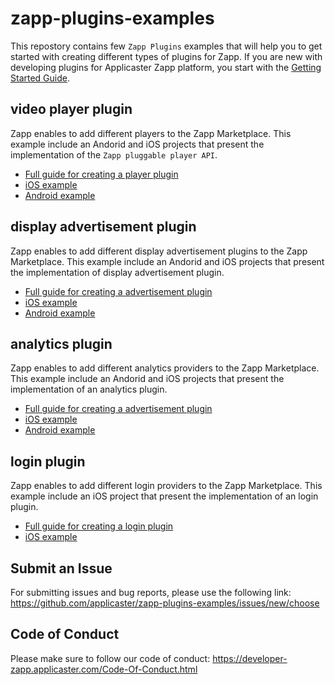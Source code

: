 # zapp-plugins-examples

This repostory contains few `Zapp Plugins` examples that will help you to get started with creating different types of plugins for Zapp.
If you are new with developing plugins for Applicaster Zapp platform, you start with the [Getting Started Guide](https://developer-zapp.applicaster.com/getting-started/zapp-plugins.html).

## video player plugin

Zapp enables to add different players to the Zapp Marketplace.
This example include an Andorid and iOS projects that present the implementation of the `Zapp pluggable player API`.

* [Full guide for creating a player plugin](https://developer-zapp.applicaster.com/player/intro.html)
* [iOS example](./VideoPlayer/iOS)
* [Android example](./VideoPlayer/Android)

## display advertisement plugin

Zapp enables to add different display advertisement plugins to the Zapp Marketplace.
This example include an Andorid and iOS projects that present the implementation of display advertisement plugin.

* [Full guide for creating a advertisement plugin](https://developer-zapp.applicaster.com/advertisement/intro.html)
* [iOS example](./Advertisement/iOS)
* [Android example](./Advertisement/Android)

## analytics plugin

Zapp enables to add different analytics providers to the Zapp Marketplace.
This example include an Andorid and iOS projects that present the implementation of an analytics plugin.

* [Full guide for creating a advertisement plugin](https://developer-zapp.applicaster.com/analytics/developing_analytics_plugins/developing_analytics_plugins.html)
* [iOS example](./AnalyticsPlugin/iOS)
* [Android example](./AnalyticsPlugin/Android)

## login plugin

Zapp enables to add different login providers to the Zapp Marketplace.
This example include an iOS project that present the implementation of an login plugin.

* [Full guide for creating a login plugin](https://developer-zapp.applicaster.com/login/intro.html)
* [iOS example](./LoginPlugin/iOS)

## Submit an Issue

For submitting issues and bug reports, please use the following link: https://github.com/applicaster/zapp-plugins-examples/issues/new/choose

## Code of Conduct

Please make sure to follow our code of conduct: https://developer-zapp.applicaster.com/Code-Of-Conduct.html